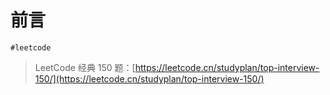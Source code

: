 
# 前言

`#leetcode` 

> LeetCode 经典 150 题：[https://leetcode.cn/studyplan/top-interview-150/](https://leetcode.cn/studyplan/top-interview-150/)

